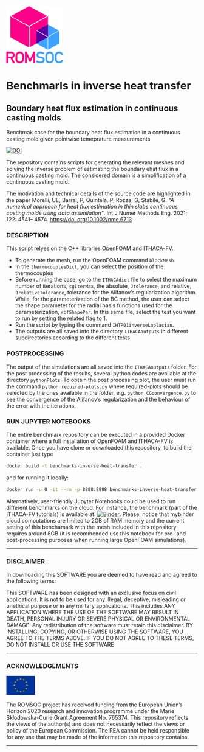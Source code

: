 <img src="resources/romsoclogo-logo.png" alt="EU Flag"  width="150"/>

# Benchmarls in inverse heat transfer 

## Boundary heat flux estimation in continuous casting molds
Benchmak case for the boundary heat flux estimation in a continuous casting mold given pointwise temeprature measurements

<a href="https://doi.org/10.5281/zenodo.5242918"><img src="https://zenodo.org/badge/DOI/10.5281/zenodo.5242918.svg" alt="DOI"></a>

The repository contains scripts for generating the relevant meshes and solving the inverse problem of estimating the boundary ehat flux in a continuous casting mold. The considered domain is a simplification of a continuous casting mold.

The motivation and technical details of the source code are highlighted in the paper
Morelli, UE, Barral, P, Quintela, P, Rozza, G, Stabile, G. <i>"A numerical approach for heat flux estimation in thin slabs continuous casting molds using data assimilation"</i>. Int J Numer Methods Eng. 2021; 122: 4541– 4574. https://doi.org/10.1002/nme.6713

### DESCRIPTION

This script relyes on the C++ libraries [OpenFOAM](https://www.openfoam.com/) and [ITHACA-FV](https://mathlab.sissa.it/ithaca-fv).

- To generate the mesh, run the OpenFOAM command `blockMesh`
- In the `thermocouplesDict`, you can select the position of the thermocouples
- Before running the case, go to the `ITHACAdict` file to select the maximum number of iterations, `cgIterMax`, the absolute, `Jtolerance`, and relative,
`JrelativeTolerance`, tolerance for the Alifanov’s regularization algorithm. While, for the parameterization of the BC method, the user can select the shape parameter for the radial basis functions used for the parameterization, `rbfShapePar`. In this same file, select the test you want to run by setting the related flag to 1.
- Run the script by typing the command `IHTP01inverseLaplacian`.
- The outputs are all saved into the directory `ITHACAoutputs` in different subdirectories according to the different tests.

### POSTPROCESSING
The output of the simulations are all saved into the `ITHACAoutputs` folder. For the post processing of the results, several python codes are available at the directory `pythonPlots`. To obtain the post processing plot, the user must run the command `python required-plots.py` where required-plots should be selected by the ones available in the folder, e.g. `python CGconvergence.py` to see the convergence of the Alifanov’s regularization and the behaviour of the error with the iterations.

### RUN JUPYTER NOTEBOOKS
The entire benchmark repository can be executed in a provided Docker container where a full installation of OpenFOAM and ITHACA-FV is available. Once you have clone or downloaded this repository, to build the container just type
```bash
docker build -t benchmarks-inverse-heat-transfer . 
```
and for running it locally:
```bash
docker run -u 0 -it --rm -p 8888:8888 benchmarks-inverse-heat-transfer jupyter-lab --ip=0.0.0.0 --port=8888 --allow-root
```

Alternatively, user-friendly Jupyter Notebooks could be used to run different benchmarks on the cloud. For instance, the benchmark (part of the ITHACA-FV tutorials) is available at:
[![Binder](https://mybinder.org/badge_logo.svg)](https://mybinder.org/v2/gh/ROMSOC/benchmarks-inverse-heat-transfer/HEAD?labpath=source/Benchmark.ipynb). Please, notice that mybinder cloud computations are limited to 2GB of RAM memory and the current setting of this benchamark with the mesh included in this repository requires around 8GB (it is recommended use this notebook for pre- and post-processing purposes when running large OpenFOAM simulations).

<hr style="border:1px" > 

### DISCLAIMER

In downloading this SOFTWARE you are deemed to have read and agreed to the following terms:

This SOFTWARE has been designed with an exclusive focus on civil applications. It is not to be used
for any illegal, deceptive, misleading or unethical purpose or in any military applications. This includes ANY APPLICATION WHERE THE USE OF THE SOFTWARE MAY RESULT IN DEATH, PERSONAL INJURY OR SEVERE PHYSICAL OR ENVIRONMENTAL DAMAGE. Any redistribution of the software must retain this disclaimer. BY INSTALLING, COPYING, OR OTHERWISE USING THE SOFTWARE, YOU AGREE TO THE TERMS ABOVE. IF YOU DO NOT AGREE TO THESE TERMS, DO NOT INSTALL OR USE THE SOFTWARE

<hr style="border:1px" > 

### ACKNOWLEDGEMENTS

<img src="resources/EU_Flag.png" alt="EU Flag"  width="75" height="50" />

The ROMSOC project has received funding from the European Union’s Horizon 2020 research and innovation programme under the Marie Skłodowska-Curie Grant Agreement No. 765374. This repository reflects the views of the author(s) and does not necessarily reflect the views or policy of the European Commission. The REA cannot be held responsible for any use that may be made of the information this repository contains.

<hr style="border:1px">

